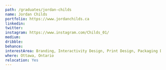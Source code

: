 ```yaml
---
path: /graduates/jordan-childs
name: Jordan Childs
portfolio: https://www.jordanchilds.ca
linkedin:
twitter:
instagram: https://www.instagram.com/Childs_01/
medium:
dribble:
behance:
interestArea: Branding, Interactivity Design, Print Design, Packaging Design
where: Ottawa, Ontario
relocation: Yes
---
```

